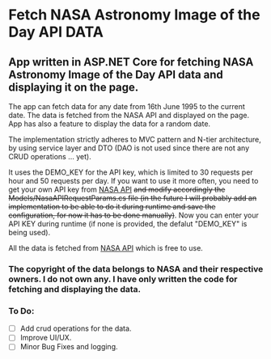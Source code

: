 ﻿# Fetch NASA Astronomy Image of the Day API DATA

## App written in ASP.NET Core for fetching NASA Astronomy Image of the Day API data and displaying it on the page.

The app can fetch data for any date from 16th June 1995 to the current date. The data is fetched from the NASA API and displayed on the page. App has also a feature to display the data for a random date. 

The implementation strictly adheres to MVC pattern and N-tier architecture, by using service layer and DTO (DAO is not used since there are not any CRUD operations ... yet). 

It uses the DEMO_KEY for the API key, which is limited to 30 requests per hour and 50 requests per day. If you want to use it more often, you need to get your own API key from [NASA API](https://api.nasa.gov/) <s>and modify accordingly the Models/NasaAPIRequestParams.cs file (in the future I will probably add an implementation to be able to do it during runtime and save the configuration, for now it has to be done manually)</s>. Now you can enter your API KEY during runtime (if none is provided, the defalut "DEMO_KEY" is being used). 

 All the data is fetched from [NASA API](https://api.nasa.gov/) which is free to use.
### The copyright of the data belongs to NASA and their respective owners. I do not own any. I have only written the code for fetching and displaying the data.

### To Do:

- [ ] Add crud operations for the data.
- [ ] Improve UI/UX.  
- [ ] Minor Bug Fixes and logging.  
